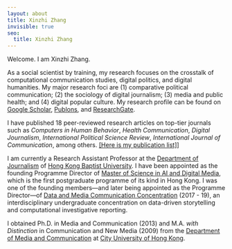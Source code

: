 ```yaml
---
layout: about
title: Xinzhi Zhang
invisible: true
seo:
  title: Xinzhi Zhang
---
```


Welcome. I am Xinzhi Zhang. 

As a social scientist by training, my research focuses on the crosstalk of computational communication studies, digital politics, and digital humanities. My major research foci are (1) comparative political communication; (2) the sociology of digital journalism; (3) media and public health; and (4) digital popular culture. My research profile can be found on [Google Scholar](https://scholar.google.com.hk/citations?user=iOFeIDIAAAAJ&hl=en), [Publons](https://publons.com/researcher/1613458/xinzhi-zhang), and [ResearchGate](https://www.researchgate.net/profile/Xinzhi_Zhang3). 

I have published 18 peer-reviewed research articles on top-tier journals such as *Computers in Human Behavior*, *Health Communication*, *Digital Journalism*, *International Political Science Review*, *International Journal of Communication*, among others. [[Here is my publication list]](http://drxinzhizhang.com/pages/pubs.html)] 

I am currently a Research Assistant Professor at the [Department of Journalism](http://www.jour.hkbu.edu.hk/faculty-member/dr-xinzhi-zhang/) of [Hong Kong Baptist University](http://www.hkbu.edu.hk). I have been appointed as the founding Programme Director of [Master of Science in AI and Digital Media](http://comd.hkbu.edu.hk/masters/en/aidm), which is the first postgraduate programme of its kind in Hong Kong. I was one of the founding members—and later being appointed as the Programme Director—of [Data and Media Communication Concentration](http://bu-dmc.hkbu.edu.hk) (2017 - 19), an interdisciplinary undergraduate concentration on data-driven storytelling and computational investigative reporting. 

I obtained Ph.D. in Media and Communication (2013) and M.A. *with Distinction* in Communication and New Media (2009) from the [Department of Media and Communication](http://www6.cityu.edu.hk/com/) at [City University of Hong Kong](www.cityu.edu.hk). 


